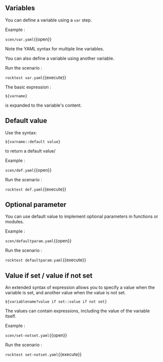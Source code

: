 ## Variables

You can define a variable using a `var` step.

Example :

`scen/var.yaml`{{open}}

Note the YAML syntax for multiple line variables.

You can also define a variable using another variable.

Run the scenario :

`rocktest var.yaml`{{execute}}

The basic expression :

    ${varname}

is expanded to the variable's content.

## Default value

Use the syntax:

    ${varname::default value}

to return a default value/

Example :

`scen/def.yaml`{{open}}

Run the scenario :

`rocktest def.yaml`{{execute}}

## Optional parameter

You can use default value to implement optional parameters in functions or modules.

Example :

`scen/defaultparam.yaml`{{open}}

Run the scenario :

`rocktest defaultparam.yaml`{{execute}}

## Value if set / value if not set

An extended syntax of expression allows you to specify a value when the variable is set,
and another value when the value is not set.

    ${variablename?value if set::value if not set}

The values can contain expressions, including the value of the variable itself.

Example :

`scen/set-notset.yaml`{{open}}

Run the scenario :

`rocktest set-notset.yaml`{{execute}}



